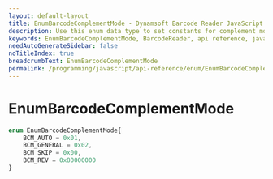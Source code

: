 ```yaml
---
layout: default-layout
title: EnumBarcodeComplementMode - Dynamsoft Barcode Reader JavaScript Edition API
description: Use this enum data type to set constants for complement mode of barcodes when using Dynamsoft Barcode Reader JavaScript Edition in your project..
keywords: EnumBarcodeComplementMode, BarcodeReader, api reference, javascript, js
needAutoGenerateSidebar: false
noTitleIndex: true
breadcrumbText: EnumBarcodeComplementMode
permalink: /programming/javascript/api-reference/enum/EnumBarcodeComplementMode.html
---
```



# EnumBarcodeComplementMode

```ts
enum EnumBarcodeComplementMode{
    BCM_AUTO = 0x01,
    BCM_GENERAL = 0x02,
    BCM_SKIP = 0x00,
    BCM_REV = 0x80000000
}
```
